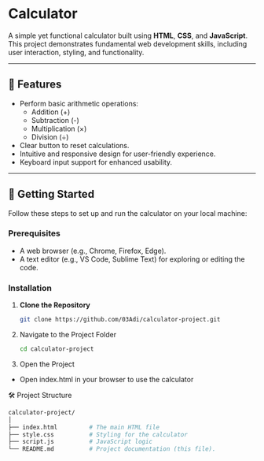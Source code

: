 # Calculator 

A simple yet functional calculator built using **HTML**, **CSS**, and **JavaScript**. This project demonstrates fundamental web development skills, including user interaction, styling, and functionality.

---

## 🔧 Features

- Perform basic arithmetic operations:  
  - Addition (+)  
  - Subtraction (-)  
  - Multiplication (×)  
  - Division (÷)
- Clear button to reset calculations.
- Intuitive and responsive design for user-friendly experience.
- Keyboard input support for enhanced usability.

---

## 🚀 Getting Started

Follow these steps to set up and run the calculator on your local machine:

### Prerequisites
- A web browser (e.g., Chrome, Firefox, Edge).
- A text editor (e.g., VS Code, Sublime Text) for exploring or editing the code.

### Installation

1. **Clone the Repository**  
   ```bash
   git clone https://github.com/03Adi/calculator-project.git
2. Navigate to the Project Folder
   ```bash
   cd calculator-project
3. Open the Project
 - Open index.html in your browser to use the calculator

🛠️ Project Structure
   ```bash
   calculator-project/
   │
   ├── index.html         # The main HTML file
   ├── style.css          # Styling for the calculator
   ├── script.js          # JavaScript logic
   └── README.md          # Project documentation (this file).

